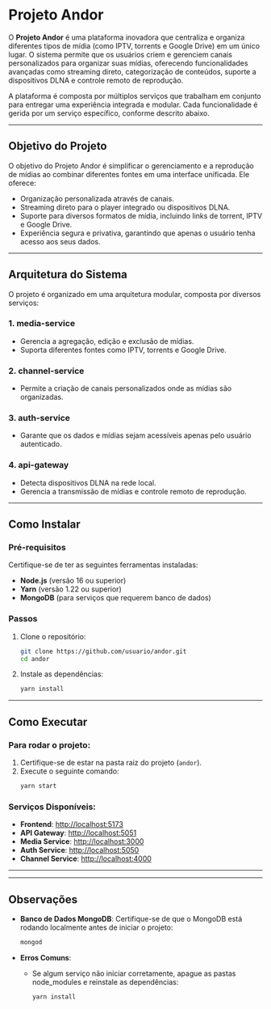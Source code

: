 # **Projeto Andor**

O **Projeto Andor** é uma plataforma inovadora que centraliza e organiza diferentes tipos de mídia (como IPTV, torrents e Google Drive) em um único lugar. O sistema permite que os usuários criem e gerenciem canais personalizados para organizar suas mídias, oferecendo funcionalidades avançadas como streaming direto, categorização de conteúdos, suporte a dispositivos DLNA e controle remoto de reprodução.

A plataforma é composta por múltiplos serviços que trabalham em conjunto para entregar uma experiência integrada e modular. Cada funcionalidade é gerida por um serviço específico, conforme descrito abaixo.

---

## **Objetivo do Projeto**
O objetivo do Projeto Andor é simplificar o gerenciamento e a reprodução de mídias ao combinar diferentes fontes em uma interface unificada. Ele oferece:
- Organização personalizada através de canais.
- Streaming direto para o player integrado ou dispositivos DLNA.
- Suporte para diversos formatos de mídia, incluindo links de torrent, IPTV e Google Drive.
- Experiência segura e privativa, garantindo que apenas o usuário tenha acesso aos seus dados.

---

## **Arquitetura do Sistema**
O projeto é organizado em uma arquitetura modular, composta por diversos serviços:

### **1. media-service**
- Gerencia a agregação, edição e exclusão de mídias.
- Suporta diferentes fontes como IPTV, torrents e Google Drive.
  
### **2. channel-service**
- Permite a criação de canais personalizados onde as mídias são organizadas.

### **3. auth-service**
- Garante que os dados e mídias sejam acessíveis apenas pelo usuário autenticado.

### **4. api-gateway**
- Detecta dispositivos DLNA na rede local.
- Gerencia a transmissão de mídias e controle remoto de reprodução.

---

## **Como Instalar**
### Pré-requisitos
Certifique-se de ter as seguintes ferramentas instaladas:
- **Node.js** (versão 16 ou superior)
- **Yarn** (versão 1.22 ou superior)
- **MongoDB** (para serviços que requerem banco de dados)

### Passos
1. Clone o repositório:
   ```bash
   git clone https://github.com/usuario/andor.git
   cd andor
   ```

2. Instale as dependências:
   ```bash
   yarn install
   ```

---

## **Como Executar**
### Para rodar o projeto:
1. Certifique-se de estar na pasta raiz do projeto (`andor`).
2. Execute o seguinte comando:
   ```bash
   yarn start
   ```

### Serviços Disponíveis:
- **Frontend**: [http://localhost:5173](http://localhost:5173)
- **API Gateway**: [http://localhost:5051](http://localhost:5051)
- **Media Service**: [http://localhost:3000](http://localhost:3000)
- **Auth Service**: [http://localhost:5050](http://localhost:5050)
- **Channel Service**: [http://localhost:4000](http://localhost:4000)

---


---

## **Observações**
- **Banco de Dados MongoDB**: Certifique-se de que o MongoDB está rodando localmente antes de iniciar o projeto:
  ```bash
  mongod
  ```

- **Erros Comuns**:
  - Se algum serviço não iniciar corretamente, apague as pastas node_modules e reinstale as dependências:
    ```bash
    yarn install
    ```
